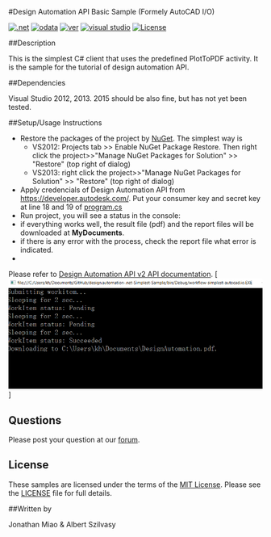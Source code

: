 #Design Automation API Basic Sample
(Formely AutoCAD I/O)

[![.net](https://img.shields.io/badge/.net-4.5-green.svg)](http://www.microsoft.com/en-us/download/details.aspx?id=30653)
[![odata](https://img.shields.io/badge/odata-4.0-yellow.svg)](http://www.odata.org/documentation/)
[![ver](https://img.shields.io/badge/AutoCAD.io-2.0.0-blue.svg)](https://developer.autodesk.com/api/autocadio/v2/)
[![visual studio](https://img.shields.io/badge/Visual%20Studio-2012%7C2013-brightgreen.svg)](https://www.visualstudio.com/)
[![License](http://img.shields.io/:license-mit-red.svg)](http://opensource.org/licenses/MIT)


##Description

This is the simplest C# client that uses the predefined PlotToPDF activity. It is the sample for the tutorial of design automation API.

##Dependencies

Visual Studio 2012, 2013. 2015 should be also fine, but has not yet been tested.

##Setup/Usage Instructions

* Restore the packages of the project by [NuGet](https://www.nuget.org/). The simplest way is
  * VS2012: Projects tab >> Enable NuGet Package Restore. Then right click the project>>"Manage NuGet Packages for Solution" >> "Restore" (top right of dialog)
  * VS2013:  right click the project>>"Manage NuGet Packages for Solution" >> "Restore" (top right of dialog)
* Apply credencials of Design Automation API from https://developer.autodesk.com/. Put your consumer key and secret key at  line 18 and 19 of [program.cs](./Program.cs) 
*  Run project, you will see a status in the console:
* if everything works well, the result file (pdf) and the report files will be downloaded at **MyDocuments**.
* if there is any error with the process, check the report file what error is indicated.
* 
Please refer to [Design Automation API v2 API documentation](https://developer.autodesk.com/en/docs/design-automation/v2/overview/).
[![](help/console.png)] 
## Questions

Please post your question at our [forum](http://forums.autodesk.com/t5/autocad-i-o/bd-p/105).

## License

These samples are licensed under the terms of the [MIT License](http://opensource.org/licenses/MIT). Please see the [LICENSE](LICENSE) file for full details.

##Written by 

Jonathan Miao & Albert Szilvasy
